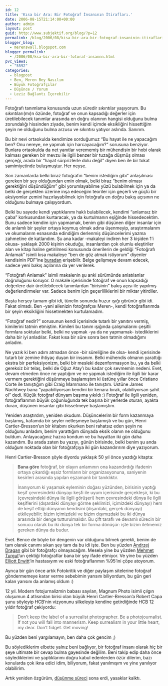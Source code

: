 ```yaml
---
id: 12
title: 'Kısa bir Ara: Bir Fotoğraf İnsanının İtirafları.'
date: 2006-08-15T21:14:00+00:00
author: admin
layout: post
guid: http://www.subjektif.org/blog/?p=12
permalink: /blog/2006/08/kisa-bir-ara-bir-fotograf-insaninin-itiraflari/
blogger_blog:
  - merenswall.blogspot.com
blogger_permalink:
  - /2006/08/ksa-bir-ara-bir-fotoraf-insannn.html
pvc_views:
  - "5592"
categories:
  - blogpost
  - Ben, Meren Bey Nasılım
  - Büyük Fotoğrafçılar
  - Düşünce / Yorum
  - Leziz Bağlantı İçerebilir
---
```

<div class="tag_list">
  Fotoğrafı tanımlama konusunda uzun süredir sıkıntılar yaşıyorum. Bu sıkıntıları(mı)n özünde, fotoğraf ve onun kapsadığı değerler için üretilebilecek tanımlar arasında en doğru olanının hangisi olduğunu bulma zorundalığı hissinden ziyade, benim kendi içimde eksikliğini hissettiğim şeyin ne olduğunu bulma arzusu ve sıkıntısı yatıyor aslında. Sanırım.
</div>

Bu bir nevi ortaokulda kendimize sorduğumuz &#8220;Bu hayat ile ne yapacağım ben? Onu nereye, ne yapmak için harcayacağım?&#8221; sorusuna benziyor. Bunlara ortaokulda da net yanıtlar verememiş bir mühendisin bir hobi olarak kalması gereken bir mevzu ile ilgili benzer bir tuzağa düşmüş olması gerçeği, arada bir &#8220;hayat sürprizlerle dolu değil&#8221; diyen ben ile bir tokat samimiyetinde buluşmuştur. Her neyse.

Son zamanlarda belki biraz fotoğrafın &#8220;benim istediğim gibi&#8221; anlaşılması gereken bir şey olduğundan emin olmak, belki biraz &#8220;benim olması gerektiğini düşündüğüm&#8221; gibi yorumlayabilme yüzü bulabilmek için ya da belki de gerçekten üzerine inşa edeceğim teoriler için geçerli ve güçlü bir aksiyomlar zemini hazırlayabilmek için fotoğrafa en doğru bakış açısının ne olduğunu bulmaya çalışıyordum.

Belki bu sayede kendi yaptıklarımı haklı bulabilecek, kendimi &#8220;anlamsız bir çaba&#8221; korkusundan kurtaracak, ya da kurtulmanın eşiğinde hissedecektim. Bunu sadece kendim için yapmamak, benim gibi düşünen diğer insanlar için de anlamlı bir şeyler ortaya koymuş olmak adına üşenmeyip, araştırmalarım ve okumalarım esnasında edindiğim derlenmiş düşüncelerimi yazma zahmetine de katlandım. Şu ana kadar -makaleyi indiren her 3 kişiden 1&#8217;i okusa- yaklaşık 2000 kişinin okuduğu, insanlardan çok olumlu eleştiriler alan ve kitap haline getirilmesi konusunda önerilerin de geldiği &#8220;Fotoğrafı Anlamak&#8221; isimli kısa makaleye &#8220;ben de göz atmak istiyorum&#8221; diyenler kendisinin PDF&#8217;ine [buradan](http://cekirdek.uludag.org.tr/~meren/photography/fotografi-anlamak.pdf) erişebilir. Belge gelişmeye devam edecek, sadece yeni bakış açılarına da yer verilerek.

&#8220;Fotoğrafı Anlamak&#8221; isimli makalenin şu anki sürümünde anlatılanlar doğruluğunu koruyor. O makale içerisinde fotoğraf ve onun kapsadığı değerlere dair üretilebilecek tanımlardan &#8220;birisinin&#8221; bakış açısı ile yapılmış değerlendirmeler var. Sadece benim için geçerliliklerini bir miktar yitirdiler.

Başta herşey tamam gibi idi, tünelin sonunda huzur ışığı görünür gibi idi. Fakat olmadı. Ben -yani ailenizin fotoğrafçısı Meren-, kendi fotoğraflarımda bir şeyin eksikliğini hissetmekten kurtulamadım.

&#8220;Fotoğraf nedir?&#8221; sorusunun kendi içerisinde tutarlı bir yanıtını vermiş, kimilerini tatmin etmiştim. Kimileri bu tanım ışığında çalışmalarını çeşitli formlara soktular belki, belki ne yapmak -ya da ne yapmamak- istediklerini daha bir iyi anladılar. Fakat kısa bir süre sonra ben tatmin olmadığımı anladım.

Ne yazık ki ben adım atmadan önce -bir süreliğine de olsa- kendi içerisinde tutarlı bir zemine ihtiyaç duyan bir insanım. Belki mühendis olmanın yarattığı ekstra bir perfeksiyonizm, belki bir mesleki dezenformasyon bu, ya da belki gereksiz bir telaş, belki de Oğuz Atay&#8217;ı bu kadar çok sevmemin nedeni. Evet, devam etmeden önce ne yaptığım ve ne yapmak istediğim ile ilgili bir karar vermem gerektiğini düşünmeye başlamıştım ki üstüne yıllar önce Cristiano Corte ile tanıştığım gibi Craig Mammano ile tanıştım. Üstüne James Nachtwey bana &#8220;yapabiliyorsan kendini bir kenara bırak, olabiliyorsan şahit ol&#8221; dedi. Küçük fotoğraf dünyam başıma yıkıldı :) Fotoğraf ile ilgili yeniden, fotoğraflarımın büyük çoğunluğunda tek başına bir yerlerde oturan, ayakta duran, düşünen insanlar gibi hissetmeye başlamıştım.

Yeniden araştırdım, yeniden okudum. Düşüncelerim bir form kazanmaya başlamış, kafamda bir şeyler netleşmeye başlamıştı ve bu gün, Henri Cartier-Bresson&#8217;un bir kitabını okurken beni rahatsız eden şeyin ne olduğunu anladım, benim yarattığım dünyada eksik olanın ne olduğunu buldum. Anlayacağınız hazıra kondum ve bu hayattan iki gün daha kazandım. Bu arada zaten bu yazıyı, günün birisinde, belki benim şu anda olduğum noktada olan bir fotoğrafçıya iki gün kazandırırım diye yazıyorum.

Henri Cartier-Bresson şöyle diyordu yaklaşık 50 yıl önce yazdığı kitapta:

> **Bana göre** fotoğraf, bir olayın anlamının ona kazandırdığı ifadenin ortaya çıkardığı eşsiz formların bir organizasyonuna, saniyenin kesirleri arasında yapılan eşzamanlı bir tanıklıktır.
> 
> İnanıyorum ki yaşamak eyleminin doğası yüzünden, birisinin yaptığı keşif çevresindeki dünyayı keşfi ile uyum içerisinde gerçekleşir, ki bu (çevresindeki dünya ile ilgili görüşeri) hem çevresindeki dünya ile ilgili keşiflerini (dışardaki dünyayı görme şeklimizi, içimizdeki dünyayı) hem de keşif ettiği dünyanın kendisini (dışardaki, gerçek dünyayı) etkileyebilir; bizim içimizdeki ve bizim dışımızdaki bu iki dünya arasında bir denge tutturulmalıdır. Bu çift taraflı ve devamlı sürecin bir sonucu olarak bu iki dünya tek bir forma dönüşür: işte bizim iletmemiz gereken dünya da budur.

Evet. Bence de böyle bir dengenin var olduğunu bilmek gerekli, benim de tam olarak canımı sıkan şey tam da bu idi işte. Ben bu yüzden [Andrzej Dragan](http://andrzejdragan.com/) gibi bir fotoğrafçı olmayacağım. Mesela yine bu yüzden [Mehmet Turgut](http://mehmetturgut.com/)&#8216;un çektiği fotoğraflar bana bir şey ifade etmiyor. Ve yine bu yüzden [Elliott Erwitt](http://www.elliotterwitt.com/entry.html)&#8216;in hastasıyım ve eski fotoğraflarımın %95&#8217;ini çöpe atoyorum.

Ayrıca bir gün önce artık Fotokritik ve diğer paylaşım sitelerine fotoğraf göndermemeye karar verme sebebimin yarısını biliyordum, bu gün geri kalan yarısını da anlamış oldum :)

12 yıl. Modern fotojurnalizmin babası sayılan, Magnum Photo isimli çılgın oluşumun 4 atlısından birisi olan büyük Henri Cartier-Bresson&#8217;a Robert Capa şunu söyleyip HCB&#8217;nin vizyonunu silkeleyip kendine getirdiğinde HCB 12 yıldır fotoğraf çekiyordu:

> Don&#8217;t keep the label of a surrealist photographer. Be a photojournalist. If not you will fall into mannerism. Keep surrealism in your little heart, my dear. Don&#8217;t fidget. Get moving!

Bu yüzden beni yargılamayın, ben daha çok gencim ;)

Bu söylediklerim elbette yalnız beni bağlıyor, bir fotoğraf insanı olarak hiç bir şeye ultimate bir cevap bulma gayesinde değilim. Beni takip edip daha önce söylediklerimi ve yaptıklarımı doğru kabul edenlerden özür dilerim, bazı konularda çok ikna edici idim, biliyorum, fakat yanılmışım ve yine yanılıyor olabilirim.

Artık yeniden özgürüm, [düşünme süreci](http://meren.org/blog/2006/08/david-burnett-ile-tanma_12.html) sona erdi, yasaklar kalktı.
